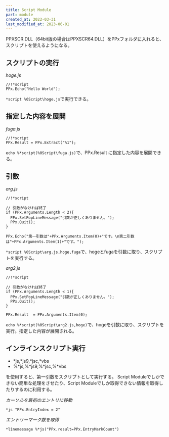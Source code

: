 ```yaml
---
title: Script Module
part: module
created_at: 2022-03-31
last_modified_at: 2023-06-01
---
```


PPXSCR.DLL（64bit版の場合はPPXSCR64.DLL）をPPxフォルダに入れると、スクリプトを使えるようになる。

## スクリプトの実行

_hoge.js_
```text
//!*script
PPx.Echo("Hello World");
```

`*script %0Script\hoge.js`で実行できる。

## 指定した内容を展開

_fuga.js_
```text
//!*script
PPx.Result = PPx.Extract("%1");
```

`echo %*script(%0Script\fuga.js)`で、PPx.Result に指定した内容を展開できる。

## 引数

_arg.js_
```text
//!*script

// 引数がなければ終了
if (PPx.Arguments.Length < 2){
  PPx.SetPopLineMessage("引数が正しくありません。");
  PPx.Quit();
}

PPx.Echo("第一引数は"+PPx.Arguments.Item(0)+"です。\n第二引数は"+PPx.Arguments.Item(1)+"です。");
```

`*script %0Script\arg.js,hoge,fuga`で、hogeとfugaを引数に取り、スクリプトを実行する。

_arg2.js_
```text
//!*script

// 引数がなければ終了
if (PPx.Arguments.Length < 1){
  PPx.SetPopLineMessage("引数が正しくありません。");
  PPx.Quit();
}

PPx.Result  = PPx.Arguments.Item(0);
```

`echo %*script(%0Script\arg2.js,hoge)`で、hogeを引数に取り、スクリプトを実行。指定した内容が展開される。

## インラインスクリプト実行

- *js,*js9,*jsc,*vbs
- %*js,%*js9,%*jsc,%*vbs

を使用すると、第一引数をスクリプトとして実行する。
Script Moduleでしかできない簡単な処理をさせたり、Script Moduleでしか取得できない情報を取得したりするのに利用する。

_カーソルを最初のエントリに移動_
```text
*js "PPx.EntryIndex = 2"
```

_エントリーマーク数を取得_
```text
*linemessage %*js("PPx.result=PPx.EntryMarkCount")
```

